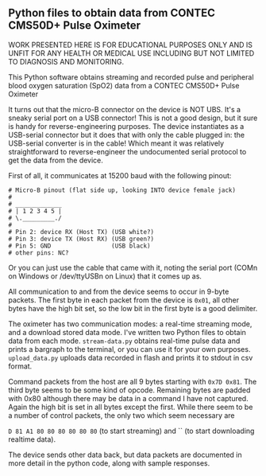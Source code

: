 ## Python files to obtain data from CONTEC CMS50D+ Pulse Oximeter

WORK PRESENTED HERE IS FOR EDUCATIONAL PURPOSES ONLY AND IS UNFIT FOR
ANY HEALTH OR MEDICAL USE INCLUDING BUT NOT LIMITED TO DIAGNOSIS AND
MONITORING.

This Python software obtains streaming and recorded pulse and peripheral blood oxygen saturation (SpO2) data from a CONTEC CMS50D+ Pulse Oximeter

It turns out that the micro-B connector on the device is NOT UBS. It's
a sneaky serial port on a USB connector! This is not a good design,
but it sure is handy for reverse-engineering purposes. The device
instantiates as a USB-serial connector but it does that with
only the cable plugged in: the USB-serial converter is in the cable!
Which meant it was relatively straightforward to reverse-engineer the
undocumented serial protocol to get the data from the device.

First of all, it communicates at 15200 baud with the following pinout:
```
# Micro-B pinout (flat side up, looking INTO device female jack)
#
# _____________
# | 1 2 3 4 5 |   
# \._________./
#  
# Pin 2: device RX (Host TX) (USB white?)
# Pin 3: device TX (Host RX) (USB green?)
# Pin 5: GND                 (USB black)
# other pins: NC?
```

Or you can just use the cable that came with it, noting the serial port (COMn on Windows or /dev/ttyUSBn on Linux) that it comes up as.  

All communication to and from the device seems to occur in 9-byte
packets. The first byte in each packet from the device is `0x01`, all
other bytes have the high bit set, so the low bit in the first byte is
a good delimiter.

The oximeter has two communication modes: a real-time streaming mode,
and a download stored data mode. I've written two Python files to
obtain data from each mode. `stream-data.py` obtains real-time pulse
data and prints a bargraph to the terminal, or you can use it for your
own purposes. `upload_data.py` uploads data recorded in flash and prints it to stdout in csv format.

Command packets from the host are all 9 bytes starting with `0x7D
0x81`. The third byte seems to be some kind of opcode.  Remaining
bytes are padded with 0x80 although there may be data in a command I
have not captured. Again the high bit is set in all bytes except the
first. While there seem to be a number of control packets, the only
two which seem necessary are

`D 81 A1 80 80 80 80 80 80` (to start streaming) and `` (to start downloading realtime data).

The device sends other data back, but data packets are documented in
more detail in the python code, along with sample responses.


